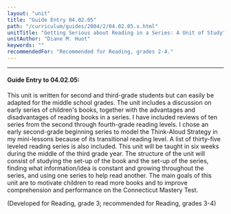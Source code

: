 ```yaml
---
layout: "unit"
title: "Guide Entry 04.02.05"
path: "/curriculum/guides/2004/2/04.02.05.x.html"
unitTitle: "Getting Serious about Reading in a Series: A Unit of Study"
unitAuthor: "Diane M. Huot"
keywords: ""
recommendedFor: "Recommended for Reading, grades 2-4."
---
```

<body>
<hr/>
<h4>
Guide Entry to 04.02.05:
</h4>
<p>
This unit is written for second and third-grade students but can easily be adapted for the middle school grades. The unit includes a discussion on early series of children's books, together with the advantages and disadvantages of reading books in a series. I have included reviews of ten series from the second through fourth-grade reading levels. I chose an early second-grade beginning series to model the Think-Aloud Strategy in my mini-lessons because of its transitional reading level. A list of thirty-five leveled reading series is also included. This unit will be taught in six weeks during the middle of the third grade year. The structure of the unit will consist of studying the set-up of the book and the set-up of the series, finding what information/idea is constant and growing throughout the series, and using one series to help read another. The main goals of this unit are to motivate children to read more books and to improve comprehension and performance on the Connecticut Mastery Test.
</p>
<p>
(Developed for Reading, grade 3; recommended for Reading, grades 3-4)
</p>
</body>
